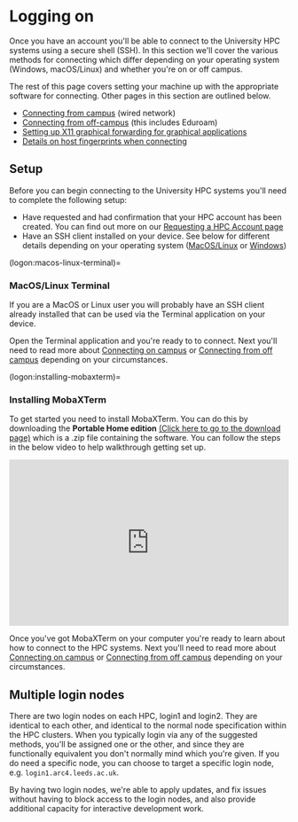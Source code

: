 # Logging on

Once you have an account you'll be able to connect to the University HPC systems using a secure shell (SSH). In this section we'll cover the various methods for connecting which differ depending on your operating system (Windows, macOS/Linux) and whether you're on or off campus.

The rest of this page covers setting your machine up with the appropriate software for connecting.
Other pages in this section are outlined below.

- [Connecting from campus](./logon/logon-campus) (wired network)
- [Connecting from off-campus](./logon/logon-off-campus) (this includes Eduroam)
- [Setting up X11 graphical forwarding for graphical applications](./logon/x11-graphics)
- [Details on host fingerprints when connecting](./logon/fingerprint-details)

## Setup

Before you can begin connecting to the University HPC systems you'll need to complete the following setup:

- Have requested and had confirmation that your HPC account has been created. You can find out more on our [Requesting a HPC Account page](./request_hpc_acct)
- Have an SSH client installed on your device. See below for different details depending on your operating system ([MacOS/Linux](logon:macos-linux-terminal) or [Windows](#installing-mobaxterm))

(logon:macos-linux-terminal)=
### MacOS/Linux Terminal

If you are a MacOS or Linux user you will probably have an SSH client already installed that can be used via the Terminal application on your device.

Open the Terminal application and you're ready to to connect. Next you'll need to read more about [Connecting on campus](logon-campus:linux-macos) or [Connecting from off campus](logon-off-campus:linux-macos) depending on your circumstances.

(logon:installing-mobaxterm)=
### Installing MobaXTerm

To get started you need to install MobaXTerm. You can do this by downloading the **Portable Home edition** [(Click here to go to the download page)](https://mobaxterm.mobatek.net/download-home-edition.html) which is a .zip file containing the software. You can follow the steps in the below video to help walkthrough getting set up.

<iframe src="https://mymedia.leeds.ac.uk/Mediasite/Play/7c25b8af4c7f43f7898efeba0ec6dd311d" width="100%" height="300" frameborder="0" marginwidth="0" marginheight="0" scrolling="auto" allowfullscreen="allowfullscreen" style="display:block;"> </iframe>

Once you've got MobaXTerm on your computer you're ready to learn about how to connect to the HPC systems. Next you'll need to read more about [Connecting on campus](logon-campus:windows) or [Connecting from off campus](logon-off-campus:windows) depending on your circumstances.

## Multiple login nodes

There are two login nodes on each HPC, login1 and login2.  They are identical
to each other, and identical to the normal node specification within the HPC
clusters.  When you typically login via any of the suggested methods, you'll be
assigned one or the other, and since they are functionally equivalent you don't
normally mind which you're given.  If you do need a specific node, you can
choose to target a specific login node, e.g. `login1.arc4.leeds.ac.uk`.

By having two login nodes, we're able to apply updates, and fix issues without
having to block access to the login nodes, and also provide additional capacity
for interactive development work.
